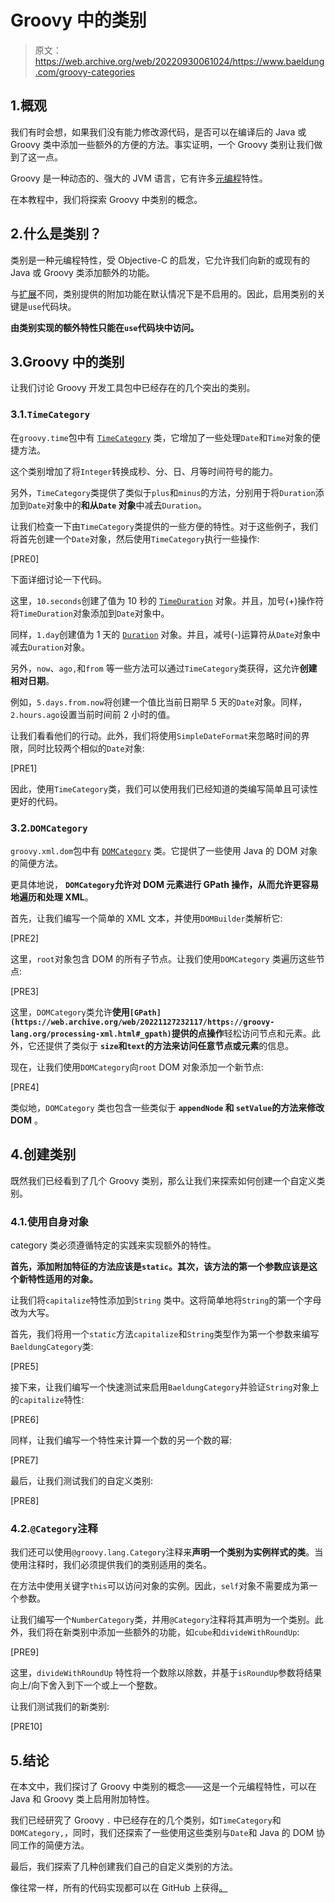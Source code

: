 # Groovy 中的类别

> 原文：<https://web.archive.org/web/20220930061024/https://www.baeldung.com/groovy-categories>

## 1.概观

我们有时会想，如果我们没有能力修改源代码，是否可以在编译后的 Java 或 Groovy 类中添加一些额外的方便的方法。事实证明，一个 Groovy 类别让我们做到了这一点。

Groovy 是一种动态的、强大的 JVM 语言，它有许多[元编程](/web/20221127232117/https://www.baeldung.com/groovy-metaprogramming)特性。

在本教程中，我们将探索 Groovy 中类别的概念。

## 2.什么是类别？

类别是一种元编程特性，受 Objective-C 的启发，它允许我们向新的或现有的 Java 或 Groovy 类添加额外的功能。

与[扩展](/web/20221127232117/https://www.baeldung.com/groovy-metaprogramming#extensions)不同，类别提供的附加功能在默认情况下是不启用的。因此，启用类别的关键是`use`代码块。

**由类别实现的额外特性只能在`use`代码块中访问。**

## 3.Groovy 中的类别

让我们讨论 Groovy 开发工具包中已经存在的几个突出的类别。

### 3.1.`TimeCategory`

在`groovy.time`包中有 [`TimeCategory`](https://web.archive.org/web/20221127232117/http://docs.groovy-lang.org/latest/html/api/groovy/time/TimeCategory.html) 类，它增加了一些处理`Date`和`Time`对象的便捷方法。

这个类别增加了将`Integer`转换成秒、分、日、月等时间符号的能力。

另外，`TimeCategory`类提供了类似于`plus`和`minus`的方法，分别用于将`Duration`添加到`Date`对象中的**和从`Date` 对象**中减去`Duration`。

让我们检查一下由`TimeCategory`类提供的一些方便的特性。对于这些例子，我们将首先创建一个`Date`对象，然后使用`TimeCategory`执行一些操作:

[PRE0]

下面详细讨论一下代码。

这里，`10.seconds`创建了值为 10 秒的 [`TimeDuration`](https://web.archive.org/web/20221127232117/http://docs.groovy-lang.org/latest/html/api/groovy/time/TimeDuration.html) 对象。并且，加号(+)操作符将`TimeDuration`对象添加到`Date`对象中。

同样，`1.day`创建值为 1 天的 [`Duration`](https://web.archive.org/web/20221127232117/http://docs.groovy-lang.org/latest/html/api/groovy/time/Duration.html) 对象。并且，减号(-)运算符从`Date`对象中减去`Duration`对象。

另外，`now`、`ago,`和`from` 等一些方法可以通过`TimeCategory`类获得，这允许**创建相对日期**。

例如，`5.days.from.now`将创建一个值比当前日期早 5 天的`Date`对象。同样， `2.hours.ago`设置当前时间前 2 小时的值。

让我们看看他们的行动。此外，我们将使用`SimpleDateFormat`来忽略时间的界限，同时比较两个相似的`Date`对象:

[PRE1]

因此，使用`TimeCategory`类，我们可以使用我们已经知道的类编写简单且可读性更好的代码。

### 3.2.`DOMCategory`

`groovy.xml.dom`包中有 [`DOMCategory`](https://web.archive.org/web/20221127232117/http://docs.groovy-lang.org/latest/html/api/groovy/xml/dom/DOMCategory.html) 类。它提供了一些使用 Java 的 DOM 对象的简便方法。

更具体地说， **`DOMCategory`允许对 DOM 元素进行 GPath 操作，从而允许更容易地遍历和处理 XML**。

首先，让我们编写一个简单的 XML 文本，并使用`DOMBuilder`类解析它:

[PRE2]

这里，`root`对象包含 DOM 的所有子节点。让我们使用`DOMCategory` 类遍历这些节点:

[PRE3]

这里，`DOMCategory`类允许**使用`[GPath](https://web.archive.org/web/20221127232117/https://groovy-lang.org/processing-xml.html#_gpath)`提供的点操作**轻松访问节点和元素。此外，它还提供了类似于 **`size`和`text`的方法来访问任意节点或元素**的信息。

现在，让我们使用`DOMCategory`向`root` DOM 对象添加一个新节点:

[PRE4]

类似地，`DOMCategory` 类也包含一些类似于 **`appendNode` 和 `setValue`的方法来修改 DOM** 。

## 4.创建类别

既然我们已经看到了几个 Groovy 类别，那么让我们来探索如何创建一个自定义类别。

### 4.1.使用自身对象

category 类必须遵循特定的实践来实现额外的特性。

**首先，添加附加特征的方法应该是`static`。其次，该方法的第一个参数应该是这个新特性适用的对象。**

让我们将`capitalize`特性添加到`String` 类中。这将简单地将`String`的第一个字母改为大写。

首先，我们将用一个`static`方法`capitalize`和`String`类型作为第一个参数来编写`BaeldungCategory`类:

[PRE5]

接下来，让我们编写一个快速测试来启用`BaeldungCategory`并验证`String`对象上的`capitalize`特性:

[PRE6]

同样，让我们编写一个特性来计算一个数的另一个数的幂:

[PRE7]

最后，让我们测试我们的自定义类别:

[PRE8]

### 4.2.`@Category`注释

我们还可以使用`@groovy.lang.Category`注释来**声明一个类别为实例样式的类**。当使用注释时，我们必须提供我们的类别适用的类名。

在方法中使用关键字`this`可以访问对象的实例。因此，`self`对象不需要成为第一个参数。

让我们编写一个`NumberCategory`类，并用`@Category`注释将其声明为一个类别。此外，我们将在新类别中添加一些额外的功能，如`cube`和`divideWithRoundUp`:

[PRE9]

这里，`divideWithRoundUp` 特性将一个数除以除数，并基于`isRoundUp`参数将结果向上/向下舍入到下一个或上一个整数。

让我们测试我们的新类别:

[PRE10]

## 5.结论

在本文中，我们探讨了 Groovy 中类别的概念——这是一个元编程特性，可以在 Java 和 Groovy 类上启用附加特性。

我们已经研究了 Groovy `.` 中已经存在的几个类别，如`TimeCategory`和`DOMCategory,`，同时，我们还探索了一些使用这些类别与`Date`和 Java 的 DOM 协同工作的简便方法。

最后，我们探索了几种创建我们自己的自定义类别的方法。

像往常一样，所有的代码实现都可以在 GitHub 上获得[。](https://web.archive.org/web/20221127232117/https://github.com/eugenp/tutorials/tree/master/core-groovy-modules/core-groovy-2)
